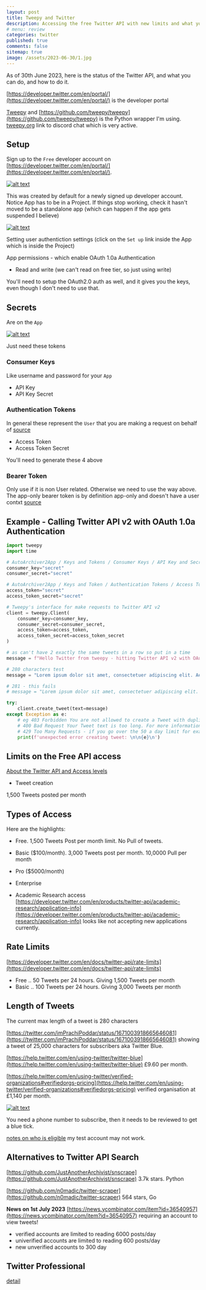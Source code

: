 ```yaml
---
layout: post
title: Tweepy and Twitter 
description: Accessing the free Twitter API with new limits and what you can now do 
# menu: review
categories: twitter
published: true 
comments: false     
sitemap: true
image: /assets/2023-06-30/1.jpg
---
```


<!-- [![alt text](/assets/2023-04-29/7.jpg "email"){:width="800px"}](/assets/2023-04-29/7.jpg) -->

As of 30th June 2023, here is the status of the Twitter API, and what you can do, and how to do it.

[https://developer.twitter.com/en/portal/](https://developer.twitter.com/en/portal/) is the developer portal


[Tweepy](https://docs.tweepy.org/en/latest/getting_started.html) and [https://github.com/tweepy/tweepy](https://github.com/tweepy/tweepy) is the Python wrapper I'm using. [tweepy.org](https://www.tweepy.org/) link to discord chat which is very active.

## Setup

Sign up to the `Free` developer account on [https://developer.twitter.com/en/portal/](https://developer.twitter.com/en/portal/). 

<!-- [![alt text](/assets/2023-04-29/6.jpg "email"){:width="800px"}](/assets/2023-04-29/6.jpg) -->

<!-- [![alt text](/assets/2023-06-30/1.jpg "email"){:width="800px"}](/assets/2023-06-30/1.jpg) -->
[![alt text](/assets/2023-06-30/1.jpg "email")](/assets/2023-06-30/1.jpg)

This was created by default for a newly signed up developer account. Notice App has to be in a Project. If things stop working, check it hasn't moved to be a standalone app (which can happen if the app gets suspended I believe)


[![alt text](/assets/2023-06-30/2.jpg "email")](/assets/2023-06-30/2.jpg)


Setting user authentiction settings (click on the `Set up` link inside the App which is inside the Project)

App permissions - which enable OAuth 1.0a Authentication
 - Read and write (we can't read on free tier, so just using write)

You'll need to setup the OAuth2.0 auth as well, and it gives you the keys, even though I don't need to use that. 

## Secrets

Are on the `App`

[![alt text](/assets/2023-06-30/3.jpg "email")](/assets/2023-06-30/3.jpg)

Just need these tokens


### Consumer Keys

Like username and password for your `App`

- API Key
- API Key Secret

### Authentication Tokens

In general these represent the `User` that you are making a request on behalf of [source](https://developer.twitter.com/en/docs/twitter-api/getting-started/getting-access-to-the-twitter-api)

- Access Token
- Access Token Secret

You'll need to generate these 4 above

### Bearer Token

Only use if it is non User related. Otherwise we need to use the way above. The app-only bearer token is by definition app-only and doesn't have a user contxt [source](https://github.com/tweepy/tweepy/discussions/1974)


## Example - Calling Twitter API v2 with OAuth 1.0a Authentication

```py
import tweepy
import time

# AutoArchiver2App / Keys and Tokens / Consumer Keys / API Key and Secret 
consumer_key="secret"
consumer_secret="secret"

# AutoArchiver2App / Keys and Token / Authentication Tokens / Access Token and Secret
access_token="secret"
access_token_secret="secret"

# Tweepy's interface for make requests to Twitter API v2
client = tweepy.Client(
    consumer_key=consumer_key,
    consumer_secret=consumer_secret,
    access_token=access_token,
    access_token_secret=access_token_secret
)

# as can't have 2 exactly the same tweets in a row so put in a time
message = f"Hello Twitter from tweepy - hitting Twitter API v2 with OAuth 1.0a Authentication at unixtime {time.time()}. Please ignore :-)"

# 280 characters test
message = "Lorem ipsum dolor sit amet, consectetuer adipiscing elit. Aenean commodo ligula eget dolor. Aenean massa. Cum sociis natoque penatibus et magnis dis parturient montes, nascetur ridiculus mus. Donec quam felis, ultricies nec, pellentesque eu, pretium quis, sem. Nulla consequat mas"

# 281 - this fails
# message = "Lorem ipsum dolor sit amet, consectetuer adipiscing elit. Aenean commodo ligula eget dolor. Aenean massa. Cum sociis natoque penatibus et magnis dis parturient montes, nascetur ridiculus mus. Donec quam felis, ultricies nec, pellentesque eu, pretium quis, sem. Nulla consequat masx"

try: 
    client.create_tweet(text=message)
except Exception as e:
    # eg 403 Forbidden You are not allowed to create a Tweet with duplicate content
    # 400 Bad Request Your Tweet text is too long. For more information on how Twitter determines text length see https://github.com/twitter/twitter-text.
    # 429 Too Many Requests - if you go over the 50 a day limit for example (free tier)
    print(f'unexpected error creating tweet: \n\n{e}\n')

```

## Limits on the Free API access

[About the Twitter API and Access levels](https://developer.twitter.com/en/docs/twitter-api/getting-started/about-twitter-api#v2-access-level)

- Tweet creation

1,500 Tweets posted per month

## Types of Access

Here are the highlights:

- Free. 1,500 Tweets Post per month limit. No Pull of tweets.

- Basic ($100/month). 3,000 Tweets post per month. 10,0000 Pull per month

- Pro ($5000/month)

- Enterprise

- Academic Research access [https://developer.twitter.com/en/products/twitter-api/academic-research/application-info](https://developer.twitter.com/en/products/twitter-api/academic-research/application-info) looks like not accepting new applications currently.

## Rate Limits

[https://developer.twitter.com/en/docs/twitter-api/rate-limits](https://developer.twitter.com/en/docs/twitter-api/rate-limits)

- Free .. 50 Tweets per 24 hours. Giving 1,500 Tweets per month
- Basic .. 100 Tweets per 24 hours. Giving 3,000 Tweets per month

## Length of Tweets

The current max length of a tweet is 280 characters

[https://twitter.com/imPrachiPoddar/status/1671003918665646081](https://twitter.com/imPrachiPoddar/status/1671003918665646081) showing a tweet of 25,000 characters for subscribers aka Twitter Blue.

[https://help.twitter.com/en/using-twitter/twitter-blue](https://help.twitter.com/en/using-twitter/twitter-blue) £9.60 per month.

[https://help.twitter.com/en/using-twitter/verified-organizations#verifiedorgs-pricing](https://help.twitter.com/en/using-twitter/verified-organizations#verifiedorgs-pricing) verified organisation at £1,140 per month.

[![alt text](/assets/2023-06-30/4.jpg "email")](/assets/2023-06-30/4.jpg)

You need a phone number to subscribe, then it needs to be reviewed to get a blue tick.

[notes on who is eligible](https://www.marketingoptimised.com/post/how-long-does-it-take-to-get-blue-tick-on-twitter-blue#:~:text=To%20qualify%20for%20the%20blue,is%20older%20than%207%20days.) my test account may not work.



## Alternatives to Twitter API Search

[https://github.com/JustAnotherArchivist/snscrape](https://github.com/JustAnotherArchivist/snscrape) 3.7k stars. Python

[https://github.com/n0madic/twitter-scraper](https://github.com/n0madic/twitter-scraper) 564 stars, Go


**News on 1st July 2023**
[https://news.ycombinator.com/item?id=36540957](https://news.ycombinator.com/item?id=36540957) requiring an account to view tweets!


- verified accounts are limited to reading 6000 posts/day
- univerified accounts are limited to reading 600 posts/day
- new unverified accounts to 300 day

## Twitter Professional

[detail](https://business.twitter.com/en/help/account-setup/professional-accounts.html#:~:text=Professionals%20are%20any%20person%20or,their%20livelihood%20is%20a%20professional.)

